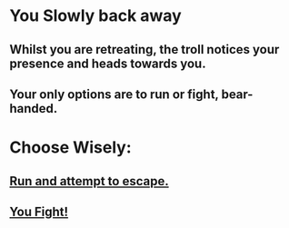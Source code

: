 # You Slowly back away

## Whilst you are retreating, the troll notices your presence and heads towards you.
## Your only options are to run or fight, bear-handed.

# Choose Wisely:
## [Run and attempt to escape.](RunAway.md)
## [You Fight!](FightTroll.md)

